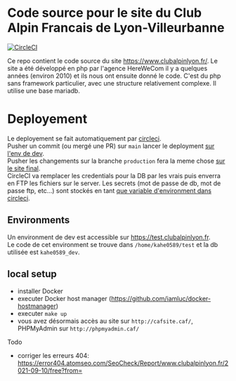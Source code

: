 # Code source pour le site du Club Alpin Francais de Lyon-Villeurbanne

[![CircleCI](https://circleci.com/gh/Club-Alpin-Lyon-Villeurbanne/caflyon/tree/main.svg?style=shield&circle-token=843b806ceb348fde38d421c902bcfb734ed58668)](https://circleci.com/gh/Club-Alpin-Lyon-Villeurbanne/caflyon/tree/main)

Ce repo contient le code source du site https://www.clubalpinlyon.fr/.
Le site a été développé en php par l'agence HereWeCom il y a quelques années (environ 2010) et ils nous ont ensuite donné le code.
C'est du php sans framework particulier, avec une structure relativement complexe.
Il utilise une base mariadb.

# Deployement

Le deployement se fait automatiquement par [circleci](https://circleci.com/gh/Club-Alpin-Lyon-Villeurbanne/caflyon/tree/main).  
Pusher un commit (ou mergé une PR) sur `main` lancer le deployment [sur l'env de dev](https://test.clubalpinlyon.fr).  
Pusher les changements sur la branche `production` fera la meme chose [sur le site final](https://www.clubalpinlyon.fr).  
CircleCI va remplacer les credentials pour la DB par les vrais puis enverra en FTP les fichiers sur le server.
Les secrets (mot de passe de db, mot de passe ftp, etc...) sont stockés en tant [que variable d'environment dans circleci](https://app.circleci.com/settings/project/github/Club-Alpin-Lyon-Villeurbanne/caflyon/environment-variables).  

## Environments

Un environment de dev est accessible sur https://test.clubalpinlyon.fr.  
Le code de cet environment se trouve dans `/home/kahe0589/test` et la db utilisée est `kahe0589_dev`.

## local setup

 - installer Docker
 - executer Docker host manager (https://github.com/iamluc/docker-hostmanager)
 - executer `make up`
 - vous avez désormais accès au site sur `http://cafsite.caf/`, PHPMyAdmin sur `http://phpmyadmin.caf/`
 
Todo
 - corriger les erreurs 404: https://error404.atomseo.com/SeoCheck/Report/www.clubalpinlyon.fr/2021-09-10/free?from=
